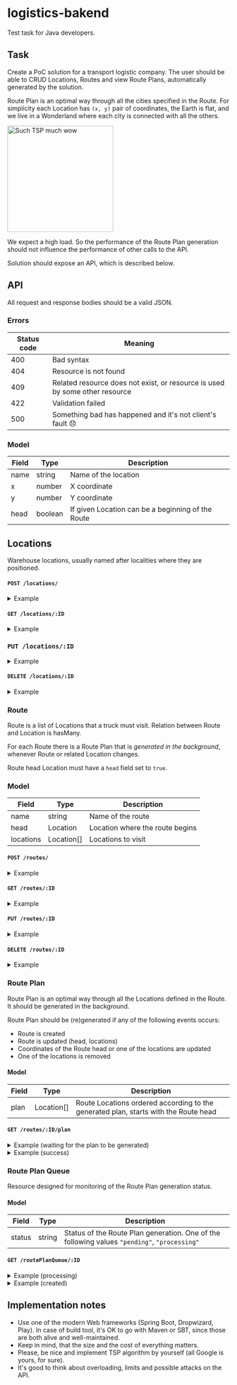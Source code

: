 logistics-bakend
================

Test task for Java developers.

## Task

Create a PoC solution for a transport logistic company. The user should be able to CRUD Locations, Routes and view Route Plans, automatically generated by the solution.

Route Plan is an optimal way through all the cities specified in the Route. For simplicity each Location has `(x, y)` pair of coordinates, the Earth is flat, and we live in a Wonderland where each city is connected with all the others.

<a href="https://en.wikipedia.org/wiki/Travelling_salesman_problem" title="Such TSP much wow">
  <img src="http://i.imgur.com/lvMnIQX.jpg" alt="Such TSP much wow" width="240">
</a>

We expect a high load. So the performance of the Route Plan generation should not influence the performance of other calls to the API.

Solution should expose an API, which is described below.

## API

All request and response bodies should be a valid JSON.

### Errors

|Status code|Meaning|
|---|---|
|400|Bad syntax|
|404|Resource is not found|
|409|Related resource does not exist, or resource is used by some other resource|
|422|Validation failed|
|500|Something bad has happened and it's not client's fault 😞 |

### Model

|Field|Type|Description|
|---|---|---|
|name|string|Name of the location|
|x|number|X coordinate|
|y|number|Y coordinate|
|head|boolean|If given Location can be a beginning of the Route|

## Locations

Warehouse locations, usually named after localities where they are positioned.

#### `POST /locations/`
<details>
  <summary>Example</summary><p>

Request:
```
POST /locations/

{ "name": "Morlaw", "x": 10.0500, "y": 33.1210 }
```

Response:
```
201 Created

{ "name": "Morlaw", "x": 10.0500, "y": 33.1210, "id": 1 }
```
</p></details>

#### `GET /locations/:ID`
<details>
  <summary>Example</summary><p>

Request:
```
GET /locations/2
```

Response:
```
200 OK

{ "id": 2, "name": "Denver", "x": 39.76185, "y": -104.881105 }
```
</p></details>

### `PUT /locations/:ID`
<details>
  <summary>Example</summary><p>

Request:
```
PUT /locations/2

{ "name": "Not really Denver", "x": 39.76184, "y": -104.881106 }
```

Response:
```
204 No Content
```
</p></details>

#### `DELETE /locations/:ID`
<details>
  <summary>Example</summary><p>

Request:
```
DELETE /locations/2
```

Response:
```
204 No Content
```
</p></details>

### Route 

Route is a list of Locations that a truck must visit. Relation between Route and Location is hasMany.

For each Route there is a Route Plan that is *generated in the background*, whenever Route or related Location changes.

Route head Location must have a `head` field set to `true`.

### Model

|Field|Type|Description|
|---|---|---|
|name|string|Name of the route|
|head|Location|Location where the route begins|
|locations|Location[]|Locations to visit|

#### `POST /routes/`
<details>
  <summary>Example</summary><p>

Request:
```
POST /routes/

{ "name": "Interstate 60", "head": 1, "locations": [27, 33, 314, 466, 666, 1138] }
```

Response:
```
201 Created

{ "name": "Interstate 60", "head": 1, "locations": [27, 33, 314, 466, 666, 1138], "id": 1 }
```
</p></details>

#### `GET /routes/:ID`
<details>
  <summary>Example</summary><p>

Request:
```
GET /routes/1
```

Response:
```
200 OK

{ "name": "Interstate 60", "head": 1, "locations": [27, 33, 314, 466, 666, 1138], "id": 1 }
```
</p></details>

#### `PUT /routes/:ID`
<details>
  <summary>Example</summary><p>

Request:
```
PUT /routes/1

{ "head": 2 }
```

Response:
```
204 No Content
```
</p></details>

#### `DELETE /routes/:ID`
<details>
  <summary>Example</summary><p>

Request:
```
DELETE /routes/1
```

Response:
```
204 No Content
```
</p></details>

### Route Plan

Route Plan is an optimal way through all the Locations defined in the Route. It should be generated in the background.

Route Plan should be (re)generated if any of the following events occurs:
- Route is created
- Route is updated (head, locations)
- Coordinates of the Route head or one of the locations are updated
- One of the locations is removed

#### Model

|Field|Type|Description|
|---|---|---|
|plan|Location[]|Route Locations ordered according to the generated plan, starts with the Route head|

#### `GET /routes/:ID/plan`
<details>
  <summary>Example (waiting for the plan to be generated)</summary><p>

Request:
```
GET /routes/1/plan
```

Response:
```
202 Accepted
Location: /routePlanQueue/100500
```
</p></details>

<details>
  <summary>Example (success)</summary><p>

Request:
```
GET /routes/1/plan
```

Response:
```
200 OK

{ "plan": [2, 666, 27, 1138, 314, 466, 666, 33] }
```
</p></details>

### Route Plan Queue

Resource designed for monitoring of the Route Plan generation status.

#### Model

|Field|Type|Description|
|---|---|---|
|status|string|Status of the Route Plan generation. One of the following values `"pending"`, `"processing"`|

#### `GET /routePlanQueue/:ID`
<details>
  <summary>Example (processing)</summary><p>

Request:
```
GET /routePlanQueue/100500
```

Response:
```
200 OK

{ "status": "processing" }
```
</p></details>

<details>
  <summary>Example (created)</summary><p>

Request:
```
GET /routePlanQueue/100500
```

Response:
```
303 See Other

Location: /routes/1/plan
```
</p></details>

## Implementation notes

- Use one of the modern Web frameworks (Spring Boot, Dropwizard, Play). In case of build tool, it's OK to go with Maven or SBT, since those are both alive and well-maintained.
- Keep in mind, that the size and the cost of everything matters.
- Please, be nice and implement TSP algorithm by yourself (all Google is yours, for sure).
- It's good to think about overloading, limits and possible attacks on the API.
